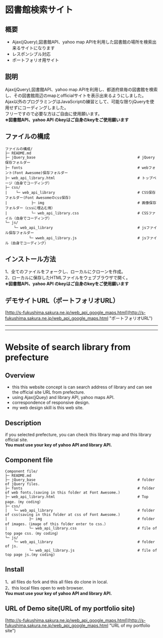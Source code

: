 # 図書館検索サイト
## 概要
* Ajax(jQuery),図書館API、yahoo map APIを利用した図書館の場所を検索出来るサイトになります
* レスポンシブル対応
* ポートフォリオ用サイト
## 説明
Ajax(jQuery),図書館API、yahoo map APIを利用し、都道府県毎の図書館を検索し、その図書館周辺のmapとofficialサイトを表示出来るようにしました。  
Ajax以外のプログラミングはJavaScriptの練習として、可能な限りjQueryを使用せずにコーディングしました。  
フリーですので必要な方はご自由に使用願います。  
**※図書館API、yahoo API のkeyはご自身のkeyをご使用願います**  
## ファイルの構成
```
ファイルの構成/
├─ README.md
├─ jQuery_base                                               # jQuery保存フォルダー
├─ fonts                                                     # webフォント(Font Awesome)保存フォルダー
├─ web_api_library.html                                      # トップページ（自身でコーディング）
├─ css/
|    └─ web_api_library                                      # CSS保存フォルダー(Font Awesomeのcss保存)
|           ├─ img                                           # 画像保存フォルダー（cssに埋込む用）
|           └─ web_api_library.css                           # CSSファイル（自身でコーディング）
└─ js/
    └─ web_api_library                                       # jsファイル保存フォルダー
           └─ wweb_api_library.js                            # jsファイル（自身でコーディング）   
```
## インストール方法
1、全てのファイルをフォークし、ローカルにクローンを作成。  
2、ローカルに保存したHTMLファイルをウェブブラウザで開く。  
**※図書館API、yahoo API のkeyはご自身のkeyをご使用願います**
## デモサイトURL（ポートフォリオURL）
[http://s-fukushima.sakura.ne.jp/web_api_google_maps.html](http://s-fukushima.sakura.ne.jp/web_api_google_maps.html "ポートフォリオURL")

***
***

# Website of search library from prefecture
## Overview
* this this website concept is can search address of library and can see the official site URL from prefecture.
* using Ajax(jQuey) and library API, yahoo maps API.
* correspondence of responsive design.
* my web design skill is this web site.
## Description
if you selected prefecture, you can check this library map and this library official site.   
**You must use your key of yahoo API and library API.**
## Component file
```
Component file/
├─ README.md
├─ jQuery_base                                               # folder of jQuery files.
├─ fonts                                                     # folder of web fonts.(saving in this folder at Font Awesome.)
├─ web_api_library.html                                      # Top page.（my coding）
├─ css/
|   └─ web_api_library                                       # folder of css(saving in this folder at css of Font Awesome.)
|          ├─ img                                            # folder of images.（image of this folder enter to css.）
|          └─ web_api_library.css                            # file of top page css.（my coding）
└─ js/
    └─ web_api_library                                       # folder of js.
           └─ web_api_library.js                             # file of top page js.(my coding)
```
## Install
1、all files do fork and this all files do clone in local.  
2、this local files open to web browser.  
**You must use your key of yahoo API and library API.**
## URL of Demo site(URL of my portfolio site)
[http://s-fukushima.sakura.ne.jp/web_api_google_maps.html](http://s-fukushima.sakura.ne.jp/web_api_google_maps.html "URL of my portfolio site")
